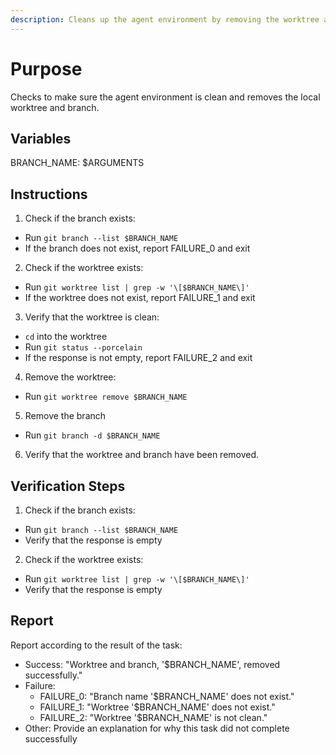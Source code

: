 ```yaml
---
description: Cleans up the agent environment by removing the worktree and branch
---
```


# Purpose

Checks to make sure the agent environment is clean and removes the local worktree and branch.

## Variables

BRANCH_NAME: $ARGUMENTS

## Instructions

1. Check if the branch exists:
  - Run `git branch --list $BRANCH_NAME`
  - If the branch does not exist, report FAILURE_0 and exit

2. Check if the worktree exists:
  - Run `git worktree list | grep -w '\[$BRANCH_NAME\]'`
  - If the worktree does not exist, report FAILURE_1 and exit

3. Verify that the worktree is clean:
  - `cd` into the worktree
  - Run `git status --porcelain`
  - If the response is not empty, report FAILURE_2 and exit

4. Remove the worktree:
  - Run `git worktree remove $BRANCH_NAME`

5. Remove the branch
  - Run `git branch -d $BRANCH_NAME`

6. Verify that the worktree and branch have been removed.

## Verification Steps

1. Check if the branch exists:
  - Run `git branch --list $BRANCH_NAME`
  - Verify that the response is empty

2. Check if the worktree exists:
  - Run `git worktree list | grep -w '\[$BRANCH_NAME\]'`
  - Verify that the response is empty

## Report

Report according to the result of the task:
- Success: "Worktree and branch, '$BRANCH_NAME', removed successfully."
- Failure: 
  - FAILURE_0: "Branch name '$BRANCH_NAME' does not exist."
  - FAILURE_1: "Worktree '$BRANCH_NAME' does not exist."
  - FAILURE_2: "Worktree '$BRANCH_NAME' is not clean."
- Other: Provide an explanation for why this task did not complete successfully